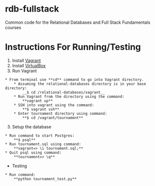 rdb-fullstack
=============

Common code for the Relational Databases and Full Stack Fundamentals courses

Instructions For Running/Testing
================================

1. Install [Vagrant](https://www.vagrantup.com/)
2. Install [VirtualBox](https://www.virtualbox.org/)
3. Run Vagrant
```
* From terminal use **cd** command to go into Vagrant directory.
	* Assuming the relational-databases directory is in your base directory:
		__$ cd /relational-databases/vagrant__
	* Run Vagrant from the directory using the command:
		**vagrant up**
	* SSH into vagrant using the command:
		**$ vagrant ssh**
	* Enter tournament directory using command:
		**$ cd /vagrant/tournament**
```
3. Setup the database
```
* Run command to start Postgres:
	**$ psql**
* Run tournament.sql using command:
	**vagrant=> \i tournament.sql;**
* Quit psql using command:
	**tournament=> \q**
```
* Testing
```
* Run command:
	**python tournament_test.py**
```